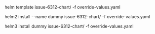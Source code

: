 helm template issue-6312-chart/ -f override-values.yaml

helm2 install --name dummy issue-6312-chart/ -f override-values.yaml

helm3 install dummy issue-6312-chart/ -f override-values.yaml